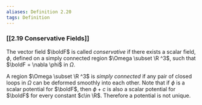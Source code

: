 ```yaml
---
aliases: Definition 2.20
tags: Definition
---
```


### [[2.19 Conservative Fields]]

The vector field $\boldF$ is called _conservative_ if there exists a scalar field, $\phi$, defined on a simply connected region $\Omega \subset \R ^3$, such that $\boldF = \nabla \phi$ in $\Omega$.

A region $\Omega \subset \R ^3$ is _simply connected_ if any pair of closed loops in $\Omega$ can be deformed smoothly into each other. Note that if $\phi$ is a scalar potential for $\boldF$, then $\phi + c$ is also a scalar potential for $\boldF$ for every constant $c\in \R$. Therefore a potential is not unique.